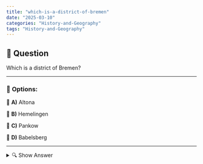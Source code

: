 ```yaml
---
title: "which-is-a-district-of-bremen"
date: "2025-03-10"
categories: "History-and-Geography"
tags: "History-and-Geography"
---
```


## 📌 **Question**

Which is a district of Bremen?



---

### 📝 **Options:**

🔘 **A)** Altona

🔘 **B)** Hemelingen

🔘 **C)** Pankow

🔘 **D)** Babelsberg

---

<details>
  <summary>🔍 Show Answer</summary>

  <p>
💡  <b>Correct Answer:</b>  b
  </p>
  <p>
    📖<b>Explanation:</b>
    Bremen is an important city in the northwest of Germany, which is divided into different districts. Each district has its own history and cultural identity. Understanding Bremen's urban structure is important for local administration, planning, and the daily lives of residents. The present question tests knowledge about the specific districts of Bremen by offering options that could also come from other German cities. Knowledge of Bremen's geographical and administrative divisions helps to identify the right answer.
  </p>
</details>
